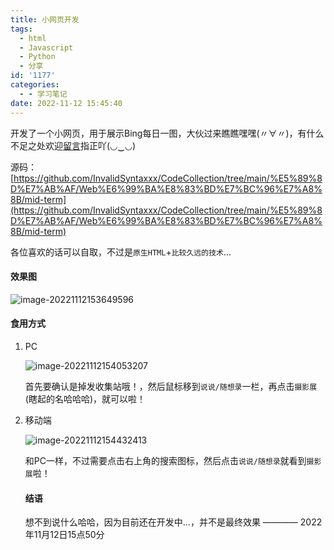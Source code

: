 ```yaml
---
title: 小网页开发
tags:
  - html
  - Javascript
  - Python
  - 分享
id: '1177'
categories:
  - - 学习笔记
date: 2022-11-12 15:45:40
---
```


开发了一个小网页，用于展示Bing每日一图，大伙过来瞧瞧嘿嘿(〃∀〃)，有什么不足之处欢迎[留言](https://wangwangyz.site/messageboard)指正吖(◡‿◡)

源码：[https://github.com/InvalidSyntaxxx/CodeCollection/tree/main/%E5%89%8D%E7%AB%AF/Web%E6%99%BA%E8%83%BD%E7%BC%96%E7%A8%8B/mid-term](https://github.com/InvalidSyntaxxx/CodeCollection/tree/main/%E5%89%8D%E7%AB%AF/Web%E6%99%BA%E8%83%BD%E7%BC%96%E7%A8%8B/mid-term)

各位喜欢的话可以自取，不过是`原生HTML`+`比较久远的技术`...

#### 效果图

![image-20221112153649596](https://www.wangwangyz.site/%E4%B8%AA%E4%BA%BA%E5%9B%BE%E5%BA%8A/image-20221112153649596.png)
<!-- more -->
#### 食用方式

1.  PC
    
    ![image-20221112154053207](https://www.wangwangyz.site/%E4%B8%AA%E4%BA%BA%E5%9B%BE%E5%BA%8A/image-20221112154053207.png)
    
    首先要确认是掉发收集站哦！，然后鼠标移到`说说/随想录`一栏，再点击`摄影展`(瞎起的名哈哈哈)，就可以啦！
    
2.  移动端
    
    ![image-20221112154432413](https://www.wangwangyz.site/%E4%B8%AA%E4%BA%BA%E5%9B%BE%E5%BA%8A/image-20221112154432413.png)
    
    和PC一样，不过需要点击右上角的搜索图标，然后点击`说说/随想录`就看到`摄影展`啦！
    
    #### 结语
    
    想不到说什么哈哈，因为目前还在开发中...，并不是最终效果 ———— 2022年11月12日15点50分